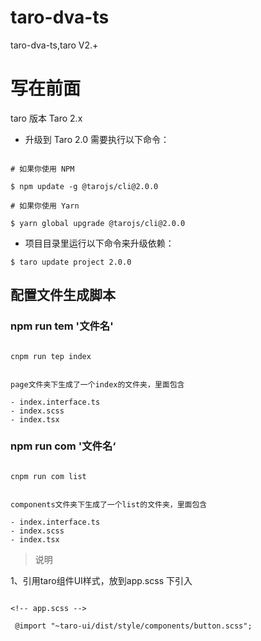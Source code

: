 # taro-dva-ts
taro-dva-ts,taro V2.+

# 写在前面


taro 版本 Taro 2.x

- 升级到 Taro 2.0 需要执行以下命令：
  
```

# 如果你使用 NPM

$ npm update -g @tarojs/cli@2.0.0

# 如果你使用 Yarn

$ yarn global upgrade @tarojs/cli@2.0.0

```

- 项目目录里运行以下命令来升级依赖：

`$ taro update project 2.0.0 `


## 配置文件生成脚本

### npm run tem '文件名'

```

cnpm run tep index


page文件夹下生成了一个index的文件夹，里面包含

- index.interface.ts
- index.scss
- index.tsx

```

### npm run com '文件名‘


```

cnpm run com list


components文件夹下生成了一个list的文件夹，里面包含

- index.interface.ts
- index.scss
- index.tsx

```


> 说明

1、引用taro组件UI样式，放到app.scss 下引入

```
 
<!-- app.scss -->

 @import "~taro-ui/dist/style/components/button.scss";

```